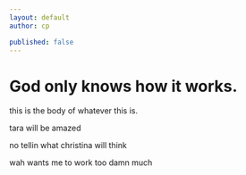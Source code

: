```yaml
---
layout: default
author: cp

published: false
---
```


# God only knows how it works.




this is the body of whatever this is.

tara will be amazed

no tellin what christina will think

wah wants me to work too damn much 
